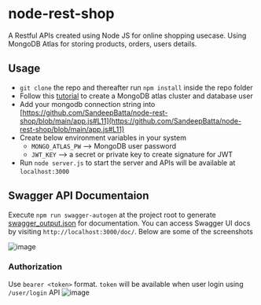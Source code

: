 # node-rest-shop
A Restful APIs created using Node JS for online shopping usecase. Using MongoDB Atlas for storing products, orders, users details. 

## Usage
- ```git clone``` the repo and thereafter run ```npm install``` inside the repo folder
- Follow this [tutorial](https://www.mongodb.com/basics/mongodb-atlas-tutorial) to create a MongoDB atlas cluster and database user
- Add your mongodb connection string into [https://github.com/SandeepBatta/node-rest-shop/blob/main/app.js#L11](https://github.com/SandeepBatta/node-rest-shop/blob/main/app.js#L11)
- Create below environment variables in your system
  - ```MONGO_ATLAS_PW``` --> MongoDB user password
  - ```JWT_KEY``` --> a secret or private key to create signature for JWT
- Run ```node server.js``` to start the server and APIs will be available at ```localhost:3000```

## Swagger API Documentaion
Execute ```npm run swagger-autogen``` at the project root to generate [swagger_output.json](https://github.com/SandeepBatta/node-rest-shop/blob/main/swagger_output.json) for documentation. You can access Swagger UI docs by visiting ```http://localhost:3000/doc/```. Below are some of the screenshots

![image](https://user-images.githubusercontent.com/77493316/218311147-641b378e-ec26-46aa-bcb7-ee4842242052.png)

### Authorization
Use ```bearer <token>``` format. ```token``` will be available when user login using ```/user/login``` API
![image](https://user-images.githubusercontent.com/77493316/218311210-970fb4f2-7a4f-4c71-a9f1-e566aec7880c.png)

